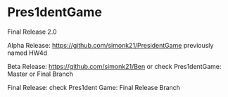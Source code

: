 # Pres1dentGame
Final Release 2.0 

Alpha Release: 
https://github.com/simonk21/PresidentGame previously named HW4d

Beta Release:
https://github.com/simonk21/Ben or check Pres1dentGame: Master or Final Branch

Final Release: 
check Pres1dent Game: Final Release Branch
